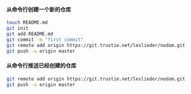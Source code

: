 #### 从命令行创建一个新的仓库

```bash
touch README.md
git init
git add README.md
git commit -m "first commit"
git remote add origin https://git.trustie.net/leslieder/nodom.git
git push -u origin master

```

#### 从命令行推送已经创建的仓库

```bash
git remote add origin https://git.trustie.net/leslieder/nodom.git
git push -u origin master

```

